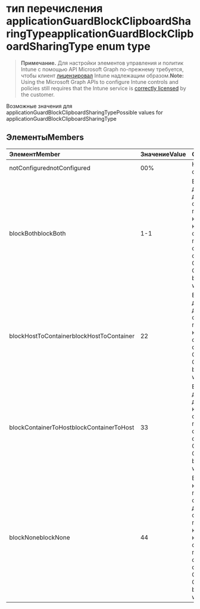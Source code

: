 # <a name="applicationguardblockclipboardsharingtype-enum-type"></a><span data-ttu-id="20e2f-101">тип перечисления applicationGuardBlockClipboardSharingType</span><span class="sxs-lookup"><span data-stu-id="20e2f-101">applicationGuardBlockClipboardSharingType enum type</span></span>

> <span data-ttu-id="20e2f-102">**Примечание.** Для настройки элементов управления и политик Intune с помощью API Microsoft Graph по-прежнему требуется, чтобы клиент [лицензировал](https://go.microsoft.com/fwlink/?linkid=839381) Intune надлежащим образом.</span><span class="sxs-lookup"><span data-stu-id="20e2f-102">**Note:** Using the Microsoft Graph APIs to configure Intune controls and policies still requires that the Intune service is [correctly licensed](https://go.microsoft.com/fwlink/?linkid=839381) by the customer.</span></span>

<span data-ttu-id="20e2f-103">Возможные значения для applicationGuardBlockClipboardSharingType</span><span class="sxs-lookup"><span data-stu-id="20e2f-103">Possible values for applicationGuardBlockClipboardSharingType</span></span>
## <a name="members"></a><span data-ttu-id="20e2f-104">Элементы</span><span class="sxs-lookup"><span data-stu-id="20e2f-104">Members</span></span>
|<span data-ttu-id="20e2f-105">Элемент</span><span class="sxs-lookup"><span data-stu-id="20e2f-105">Member</span></span>|<span data-ttu-id="20e2f-106">Значение</span><span class="sxs-lookup"><span data-stu-id="20e2f-106">Value</span></span>|<span data-ttu-id="20e2f-107">Описание</span><span class="sxs-lookup"><span data-stu-id="20e2f-107">Description</span></span>|
|:---|:---|:---|
|<span data-ttu-id="20e2f-108">notConfigured</span><span class="sxs-lookup"><span data-stu-id="20e2f-108">notConfigured</span></span>|<span data-ttu-id="20e2f-109">0</span><span class="sxs-lookup"><span data-stu-id="20e2f-109">0%</span></span>|<span data-ttu-id="20e2f-110">Не настроено</span><span class="sxs-lookup"><span data-stu-id="20e2f-110">Not configured</span></span>|
|<span data-ttu-id="20e2f-111">blockBoth</span><span class="sxs-lookup"><span data-stu-id="20e2f-111">blockBoth</span></span>|<span data-ttu-id="20e2f-112">1</span><span class="sxs-lookup"><span data-stu-id="20e2f-112">-1</span></span>|<span data-ttu-id="20e2f-113">Буфер обмена блока для совместного доступа к данным из основного приложения в контейнер и из контейнера в основное приложение</span><span class="sxs-lookup"><span data-stu-id="20e2f-113">Block clipboard to share data from Host to Container, or from Container to Host, or both ways, or neither ways.</span></span>|
|<span data-ttu-id="20e2f-114">blockHostToContainer</span><span class="sxs-lookup"><span data-stu-id="20e2f-114">blockHostToContainer</span></span>|<span data-ttu-id="20e2f-115">2</span><span class="sxs-lookup"><span data-stu-id="20e2f-115">2</span></span>|<span data-ttu-id="20e2f-116">Буфер обмена блока для совместного доступа к данным из основного приложения в контейнер</span><span class="sxs-lookup"><span data-stu-id="20e2f-116">Block clipboard to share data from Host to Container, or from Container to Host, or both ways, or neither ways.</span></span>|
|<span data-ttu-id="20e2f-117">blockContainerToHost</span><span class="sxs-lookup"><span data-stu-id="20e2f-117">blockContainerToHost</span></span>|<span data-ttu-id="20e2f-118">3</span><span class="sxs-lookup"><span data-stu-id="20e2f-118">3</span></span>|<span data-ttu-id="20e2f-119">Буфер обмена блока для совместного доступа к данным из контейнера в основное приложение</span><span class="sxs-lookup"><span data-stu-id="20e2f-119">Block clipboard to share data from Host to Container, or from Container to Host, or both ways, or neither ways.</span></span>|
|<span data-ttu-id="20e2f-120">blockNone</span><span class="sxs-lookup"><span data-stu-id="20e2f-120">blockNone</span></span>|<span data-ttu-id="20e2f-121">4</span><span class="sxs-lookup"><span data-stu-id="20e2f-121">4</span></span>|<span data-ttu-id="20e2f-122">Буфер обмена блока, который не предоставляет совместный доступ к данным ни из основного приложения в контейнер, ни из контейнера в основное приложение</span><span class="sxs-lookup"><span data-stu-id="20e2f-122">Block clipboard to share data from Host to Container, or from Container to Host, or both ways, or neither ways.</span></span>|








